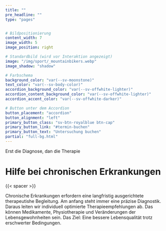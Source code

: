 ```yaml
---
title: ""
pre_headline: "" 
type: "pages"


# Bildpositionierung
content_width: 7
image_width: 5
image_position: right

# Standardbild (wird vor Interaktion angezeigt)
image: "/img/sport/_mountainbikers.webp"
image_shadow: "shadow"

# Farbschema
background_color: "var(--sv-moonstone)"
text_color: "var(--sv-body-color)"
accordion_background_color: "var(--sv-offwhite-lighter)"
accordion_content_background_color: "var(--sv-offwhite-lighter)"
accordion_accent_color: "var(--sv-offwhite-darker)"

# Button unter dem Accordion
button_placement: "accordion"
button_alignment: "left"
primary_button_class: "sv-btn-royalblue btn-cap"
primary_button_link: "#termin-buchen"
primary_button_text: "Untersuchung buchen"
partial: "full-bg.html"
---
```

Erst die Diagnose, dan die Therapie

# Hilfe bei chronischen Erkrankungen


{{< spacer >}}

Chronische Erkrankungen erfordern eine langfristig ausgerichtete therapeutishe Begleitung. Am anfang steht immer eine präzise Diagnostik. Daraus leiten wir individuell optimierte Therapieempfehlungen ab. Das können Medikamente, Physiotherapie und Veränderungen der Lebensgewohnheiten sein. Das Ziel: Eine bessere Lebensqualität trotz erschwerter Bedingungen.
